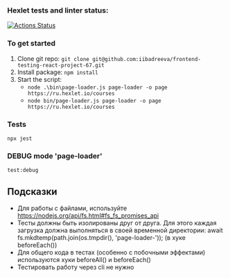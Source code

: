 ### Hexlet tests and linter status:
[![Actions Status](https://github.com/iibadreeva/frontend-testing-react-project-67/workflows/hexlet-check/badge.svg)](https://github.com/iibadreeva/frontend-testing-react-project-67/actions)

### To get started
1. Clone git repo: `git clone git@github.com:iibadreeva/frontend-testing-react-project-67.git`
2. Install package: `npm install`
3. Start the script: 
   - `node .\bin\page-loader.js page-loader -o page https://ru.hexlet.io/courses`
   - `node bin/page-loader.js page-loader -o page https://ru.hexlet.io/courses`

### Tests
`npx jest
`

### DEBUG mode 'page-loader'
`test:debug`

## Подсказки
- Для работы с файлами, используйте https://nodejs.org/api/fs.html#fs_fs_promises_api
- Тесты должны быть изолированы друг от друга. Для этого каждая загрузка должна выполняться в своей временной директории: await fs.mkdtemp(path.join(os.tmpdir(), 'page-loader-')); (в хуке beforeEach())
- Для общего кода в тестах (особенно с побочными эффектами) используются хуки beforeAll() и beforeEach()
- Тестировать работу через cli не нужно
